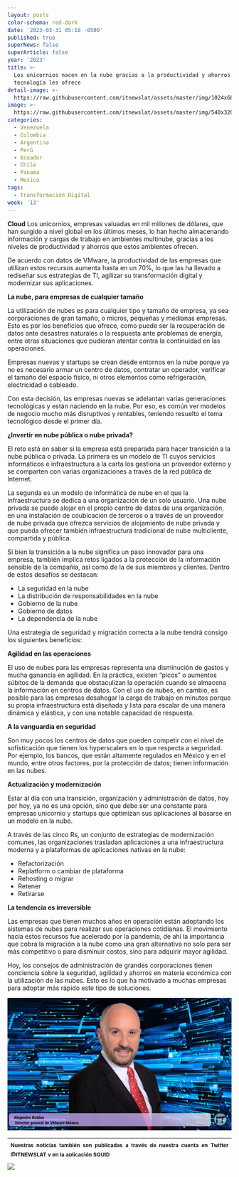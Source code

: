 ```yaml
---
layout: posts
color-schema: red-dark
date: '2023-03-31 05:18 -0500'
published: true
superNews: false
superArticle: false
year: '2023'
title: >-
  Los unicornios nacen en la nube gracias a la productividad y ahorros que esta
  tecnología les ofrece
detail-image: >-
  https://raw.githubusercontent.com/itnewslat/assets/master/img/1024x680/Alejandro-Robles-g.jpg
image: >-
  https://raw.githubusercontent.com/itnewslat/assets/master/img/540x320/Alejandro-Robles-p.jpg
categories:
  - Venezuela
  - Colombia
  - Argentina
  - Perú
  - Ecuador
  - Chile
  - Panama
  - Mexico
tags:
  - Transformación Digital
week: '13'
---
```

**Cloud**
Los unicornios, empresas valuadas en mil millones de dólares, que han surgido a nivel global en los últimos meses, lo han hecho almacenando información y cargas de trabajo en ambientes multinube, gracias a los niveles de productividad y ahorros que estos ambientes ofrecen.

De acuerdo con datos de VMware, la productividad de las empresas que utilizan estos recursos aumenta hasta en un 70%, lo que las ha llevado a rediseñar sus estrategias de TI, agilizar su transformación digital y modernizar sus aplicaciones. 

**La nube, para empresas de cualquier tamaño**

La utilización de nubes es para cualquier tipo y tamaño de empresa, ya sea corporaciones de gran tamaño, o micros, pequeñas y medianas empresas. Esto es por los beneficios que ofrece, como puede ser la recuperación de datos ante desastres naturales o la respuesta ante problemas de energía, entre otras situaciones que pudieran atentar contra la continuidad en las operaciones.

Empresas nuevas y startups se crean desde entornos en la nube porque ya no es necesario armar un centro de datos, contratar un operador, verificar el tamaño del espacio físico, ni otros elementos como refrigeración, electricidad o cableado.

Con esta decisión, las empresas nuevas se adelantan varias generaciones tecnológicas y están naciendo en la nube. Por eso, es común ver modelos de negocio mucho más disruptivos y rentables, teniendo resuelto el tema tecnológico desde el primer día.

**¿Invertir en nube pública o nube privada?** 

El reto está en saber si la empresa está preparada para hacer transición a la nube pública o privada. La primera es un modelo de TI cuyos servicios informáticos e infraestructura a la carta los gestiona un proveedor externo y se comparten con varias organizaciones a través de la red pública de Internet.

La segunda es un modelo de informática de nube en el que la infraestructura se dedica a una organización de un solo usuario. Una nube privada se puede alojar en el propio centro de datos de una organización, en una instalación de coubicación de terceros o a través de un proveedor de nube privada que ofrezca servicios de alojamiento de nube privada y que pueda ofrecer también infraestructura tradicional de nube multicliente, compartida y pública.

Si bien la transición a la nube significa un paso innovador para una empresa, también implica retos ligados a la protección de la información sensible de la compañía, así como de la de sus miembros y clientes. Dentro de estos desafíos se destacan:

- La seguridad en la nube
- La distribución de responsabilidades en la nube
- Gobierno de la nube
- Gobierno de datos
- La dependencia de la nube

Una estrategia de seguridad y migración correcta a la nube tendrá consigo los siguientes beneficios:

**Agilidad en las operaciones**

El uso de nubes para las empresas representa una disminución de gastos y mucha ganancia en agilidad. En la práctica, existen “picos” o aumentos súbitos de la demanda que obstaculizan la operación cuando se almacena la información en centros de datos. Con el uso de nubes, en cambio, es posible para las empresas desahogar la carga de trabajo en minutos porque su propia infraestructura está diseñada y lista para escalar de una manera dinámica y elástica, y con una notable capacidad de respuesta.

**A la vanguardia en seguridad**

Son muy pocos los centros de datos que pueden competir con el nivel de sofisticación que tienen los hyperscalers en lo que respecta a seguridad. Por ejemplo, los bancos, que están altamente regulados en México y en el mundo, entre otros factores, por la protección de datos; tienen información en las nubes.

**Actualización y modernización**

Estar al día con una transición, organización y administración de datos, hoy por hoy, ya no es una opción, sino que debe ser una constante para empresas unicornio y startups que optimizan sus aplicaciones al basarse en un modelo en la nube.

A través de las cinco Rs, un conjunto de estrategias de modernización comunes, las organizaciones trasladan aplicaciones a una infraestructura moderna y a plataformas de aplicaciones nativas en la nube:

- Refactorización
- Replatform o cambiar de plataforma
- Rehosting o migrar
- Retener
- Retirarse

**La tendencia es irreversible**

Las empresas que tienen muchos años en operación están adoptando los sistemas de nubes para realizar sus operaciones cotidianas. El movimiento hacia estos recursos fue acelerado por la pandemia, de ahí la importancia que cobra la migración a la nube como una gran alternativa no solo para ser más competitivo o para disminuir costos, sino para adquirir mayor agilidad.

Hoy, los consejos de administración de grandes corporaciones tienen conciencia sobre la seguridad, agilidad y ahorros en materia económica con la utilización de las nubes. Esto es lo que ha motivado a muchas empresas para adoptar más rápido este tipo de soluciones.

![](https://raw.githubusercontent.com/itnewslat/assets/master/img/540x320/Alejandro-Robles-p.jpg)

<table style="height: 42px;" width="569">
<tbody>
<tr>
<td style="text-align: justify;"><sub><strong>Nuestras noticias también son publicadas a través de nuestra cuenta en Twitter <a href="https://twitter.com/itnewslat?lang=es">@ITNEWSLAT</a> y en la aplicación <a href="https://squidapp.co/en/">SQUID</a></strong></sub></td>
</tr>
</tbody>
</table>
<img src="https://tracker.metricool.com/c3po.jpg?hash=56f88a41e39ab42c063cc51676587a04"/>
